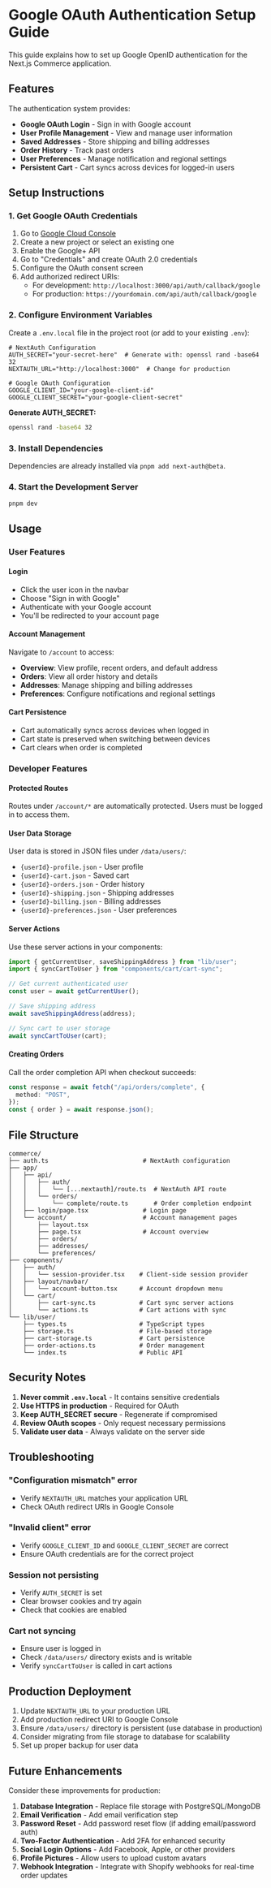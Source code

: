 # Google OAuth Authentication Setup Guide

This guide explains how to set up Google OpenID authentication for the Next.js Commerce application.

## Features

The authentication system provides:

- **Google OAuth Login** - Sign in with Google account
- **User Profile Management** - View and manage user information
- **Saved Addresses** - Store shipping and billing addresses
- **Order History** - Track past orders
- **User Preferences** - Manage notification and regional settings
- **Persistent Cart** - Cart syncs across devices for logged-in users

## Setup Instructions

### 1. Get Google OAuth Credentials

1. Go to [Google Cloud Console](https://console.cloud.google.com/)
2. Create a new project or select an existing one
3. Enable the Google+ API
4. Go to "Credentials" and create OAuth 2.0 credentials
5. Configure the OAuth consent screen
6. Add authorized redirect URIs:
   - For development: `http://localhost:3000/api/auth/callback/google`
   - For production: `https://yourdomain.com/api/auth/callback/google`

### 2. Configure Environment Variables

Create a `.env.local` file in the project root (or add to your existing `.env`):

```env
# NextAuth Configuration
AUTH_SECRET="your-secret-here"  # Generate with: openssl rand -base64 32
NEXTAUTH_URL="http://localhost:3000"  # Change for production

# Google OAuth Configuration
GOOGLE_CLIENT_ID="your-google-client-id"
GOOGLE_CLIENT_SECRET="your-google-client-secret"
```

**Generate AUTH_SECRET:**

```bash
openssl rand -base64 32
```

### 3. Install Dependencies

Dependencies are already installed via `pnpm add next-auth@beta`.

### 4. Start the Development Server

```bash
pnpm dev
```

## Usage

### User Features

#### Login

- Click the user icon in the navbar
- Choose "Sign in with Google"
- Authenticate with your Google account
- You'll be redirected to your account page

#### Account Management

Navigate to `/account` to access:

- **Overview**: View profile, recent orders, and default address
- **Orders**: View all order history and details
- **Addresses**: Manage shipping and billing addresses
- **Preferences**: Configure notifications and regional settings

#### Cart Persistence

- Cart automatically syncs across devices when logged in
- Cart state is preserved when switching between devices
- Cart clears when order is completed

### Developer Features

#### Protected Routes

Routes under `/account/*` are automatically protected. Users must be logged in to access them.

#### User Data Storage

User data is stored in JSON files under `/data/users/`:

- `{userId}-profile.json` - User profile
- `{userId}-cart.json` - Saved cart
- `{userId}-orders.json` - Order history
- `{userId}-shipping.json` - Shipping addresses
- `{userId}-billing.json` - Billing addresses
- `{userId}-preferences.json` - User preferences

#### Server Actions

Use these server actions in your components:

```typescript
import { getCurrentUser, saveShippingAddress } from "lib/user";
import { syncCartToUser } from "components/cart/cart-sync";

// Get current authenticated user
const user = await getCurrentUser();

// Save shipping address
await saveShippingAddress(address);

// Sync cart to user storage
await syncCartToUser(cart);
```

#### Creating Orders

Call the order completion API when checkout succeeds:

```typescript
const response = await fetch("/api/orders/complete", {
  method: "POST",
});
const { order } = await response.json();
```

## File Structure

```
commerce/
├── auth.ts                          # NextAuth configuration
├── app/
│   ├── api/
│   │   ├── auth/
│   │   │   └── [...nextauth]/route.ts  # NextAuth API route
│   │   └── orders/
│   │       └── complete/route.ts       # Order completion endpoint
│   ├── login/page.tsx               # Login page
│   └── account/                     # Account management pages
│       ├── layout.tsx
│       ├── page.tsx                 # Account overview
│       ├── orders/
│       ├── addresses/
│       └── preferences/
├── components/
│   ├── auth/
│   │   └── session-provider.tsx    # Client-side session provider
│   ├── layout/navbar/
│   │   └── account-button.tsx      # Account dropdown menu
│   └── cart/
│       ├── cart-sync.ts            # Cart sync server actions
│       └── actions.ts              # Cart actions with sync
└── lib/user/
    ├── types.ts                    # TypeScript types
    ├── storage.ts                  # File-based storage
    ├── cart-storage.ts             # Cart persistence
    ├── order-actions.ts            # Order management
    └── index.ts                    # Public API
```

## Security Notes

1. **Never commit `.env.local`** - It contains sensitive credentials
2. **Use HTTPS in production** - Required for OAuth
3. **Keep AUTH_SECRET secure** - Regenerate if compromised
4. **Review OAuth scopes** - Only request necessary permissions
5. **Validate user data** - Always validate on the server side

## Troubleshooting

### "Configuration mismatch" error

- Verify `NEXTAUTH_URL` matches your application URL
- Check OAuth redirect URIs in Google Console

### "Invalid client" error

- Verify `GOOGLE_CLIENT_ID` and `GOOGLE_CLIENT_SECRET` are correct
- Ensure OAuth credentials are for the correct project

### Session not persisting

- Verify `AUTH_SECRET` is set
- Clear browser cookies and try again
- Check that cookies are enabled

### Cart not syncing

- Ensure user is logged in
- Check `/data/users/` directory exists and is writable
- Verify `syncCartToUser` is called in cart actions

## Production Deployment

1. Update `NEXTAUTH_URL` to your production URL
2. Add production redirect URI to Google Console
3. Ensure `/data/users/` directory is persistent (use database in production)
4. Consider migrating from file storage to database for scalability
5. Set up proper backup for user data

## Future Enhancements

Consider these improvements for production:

1. **Database Integration** - Replace file storage with PostgreSQL/MongoDB
2. **Email Verification** - Add email verification step
3. **Password Reset** - Add password reset flow (if adding email/password auth)
4. **Two-Factor Authentication** - Add 2FA for enhanced security
5. **Social Login Options** - Add Facebook, Apple, or other providers
6. **Profile Pictures** - Allow users to upload custom avatars
7. **Webhook Integration** - Integrate with Shopify webhooks for real-time order updates
